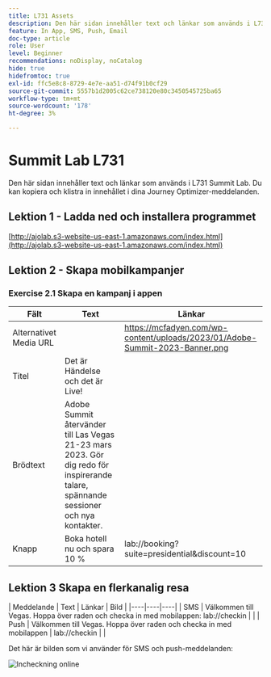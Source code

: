 ```yaml
---
title: L731 Assets
description: Den här sidan innehåller text och länkar som används i L731 Summit Lab.
feature: In App, SMS, Push, Email
doc-type: article
role: User
level: Beginner
recommendations: noDisplay, noCatalog
hide: true
hidefromtoc: true
exl-id: ffc5e8c8-8729-4e7e-aa51-d74f91b0cf29
source-git-commit: 5557b1d2005c62ce738120e80c3450545725ba65
workflow-type: tm+mt
source-wordcount: '178'
ht-degree: 3%

---
```


# Summit Lab L731

Den här sidan innehåller text och länkar som används i L731 Summit Lab. Du kan kopiera och klistra in innehållet i dina Journey Optimizer-meddelanden.

## Lektion 1 - Ladda ned och installera programmet

[http://ajolab.s3-website-us-east-1.amazonaws.com/index.html](http://ajolab.s3-website-us-east-1.amazonaws.com/index.html)

## Lektion 2 - Skapa mobilkampanjer

### Exercise 2.1 Skapa en kampanj i appen

| Fält | Text | Länkar |
|----|----|----|
| Alternativet Media URL |  | https://mcfadyen.com/wp-content/uploads/2023/01/Adobe-Summit-2023-Banner.png |
| Titel | Det är Händelse och det är Live! |  |
| Brödtext | Adobe Summit återvänder till Las Vegas 21-23 mars 2023. Gör dig redo för inspirerande talare, spännande sessioner och nya kontakter. |  |
| Knapp | Boka hotell nu och spara 10 % | lab://booking?suite=presidential&amp;discount=10 |


## Lektion 3 Skapa en flerkanalig resa

| Meddelande | Text | Länkar | Bild |
|----|----|----|
| SMS | Välkommen till Vegas. Hoppa över raden och checka in med mobilappen: lab://checkin |  |
| Push | Välkommen till Vegas. Hoppa över raden och checka in med mobilappen | lab://checkin |  |


Det här är bilden som vi använder för SMS och push-meddelanden:

![Incheckning online](/help/assets/vegas_online_check_in.jpeg)
